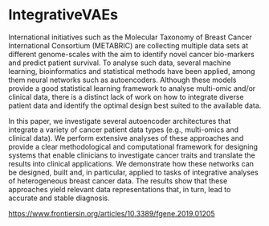 # IntegrativeVAEs

International initiatives such as the Molecular Taxonomy of Breast Cancer International Consortium (METABRIC) are collecting multiple data sets at different genome-scales with the aim to identify novel cancer bio-markers and predict patient survival. To analyse such data, several machine learning, bioinformatics and statistical methods have been applied, among them neural networks such as autoencoders. Although these models provide a good statistical learning framework to analyse multi-omic and/or clinical data, there is a distinct lack of work on how to integrate diverse patient data and identify the optimal design best suited to the available data. 

In this paper, we investigate several autoencoder architectures that integrate a variety of cancer patient data types (e.g., multi-omics and clinical data). We perform extensive analyses of these approaches and provide a clear methodological and computational framework for designing systems that enable clinicians to investigate cancer traits and translate the results into clinical applications. We demonstrate how these networks can be designed, built and, in particular, applied to tasks of integrative analyses of heterogeneous breast cancer data. The results show that these approaches yield relevant data representations that, in turn, lead to accurate and stable diagnosis. 

https://www.frontiersin.org/articles/10.3389/fgene.2019.01205
